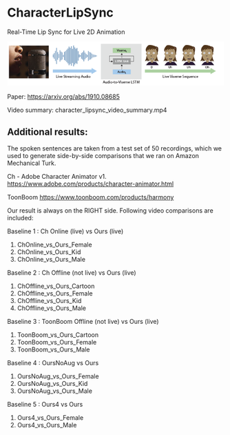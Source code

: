 # CharacterLipSync
Real-Time Lip Sync for Live 2D Animation

![Alt text](teaser.png?raw=true "Real-time Lip Sync for Live 2D Animation") <!-- .element height="50%" width="50%" -->

Paper: https://arxiv.org/abs/1910.08685

Video summary: character_lipsync_video_summary.mp4

## Additional results:

The spoken sentences are taken from a test set of 50 recordings, which we used to generate side-by-side comparisons that we ran on Amazon Mechanical Turk.

Ch - Adobe Character Animator v1. 
https://www.adobe.com/products/character-animator.html

ToonBoom 
https://www.toonboom.com/products/harmony

Our result is always on the RIGHT side. Following video comparisons are included:

Baseline 1 : Ch Online (live) vs Ours (live)
1. ChOnline_vs_Ours_Female
2. ChOnline_vs_Ours_Kid
3. ChOnline_vs_Ours_Male

Baseline 2 : Ch Offline (not live) vs Ours (live)
1. ChOffline_vs_Ours_Cartoon
2. ChOffline_vs_Ours_Female
3. ChOffline_vs_Ours_Kid
4. ChOffline_vs_Ours_Male

Baseline 3 : ToonBoom Offline (not live) vs Ours (live)
1. ToonBoom_vs_Ours_Cartoon
2. ToonBoom_vs_Ours_Female
3. ToonBoom_vs_Ours_Male

Baseline 4 :  OursNoAug vs Ours
1. OursNoAug_vs_Ours_Female
2. OursNoAug_vs_Ours_Kid
3. OursNoAug_vs_Ours_Male

Baseline 5 : Ours4 vs Ours
1. Ours4_vs_Ours_Female
2. Ours4_vs_Ours_Male
